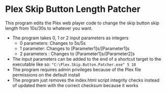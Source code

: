# Plex Skip Button Length Patcher

This program edits the Plex web player code to change the skip button skip length from 10s/30s to whatever you want.

* The program takes 0, 1 or 2 input parameters as integers
	* 0 parameters: 	Changes to 5s/5s
	* 1 parameter:	Changes to [Parameter1]s/[Parameter1]s
	* 2 parameters :	Changes to [Parameter1]s/[Parameter2]s
* The input parameters can be added to the end of a shortcut target to the executable like so: `"C:\Plex.Skip.Button.Patcher.exe" 5 10`
* The program requires admin privileges because of the Plex file permissions on the default install
* The program just removes the index.html script integrity checks instead of updated them with the correct checksum because it works

